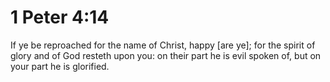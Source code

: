 # 1 Peter 4:14

If ye be reproached for the name of Christ, happy [are ye]; for the spirit of glory and of God resteth upon you: on their part he is evil spoken of, but on your part he is glorified.